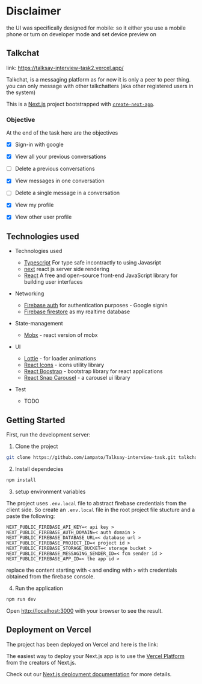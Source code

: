 # Disclaimer
the UI was specifically designed for mobile: so it either you use a mobile phone or turn on developer mode and set device preview on 

## Talkchat

link: https://talksay-interview-task2.vercel.app/


Talkchat, is a messaging platform as for now it is only a peer to peer thing. you can only message with other talkchatters (aka other registered users in the system)

This is a [Next.js](https://nextjs.org/) project bootstrapped with [`create-next-app`](https://github.com/vercel/next.js/tree/canary/packages/create-next-app).

### Objective

At the end of the task here are the objectives
- [x] Sign-in with google
- [x] View all your previous conversations
- [ ] Delete a previous conversations
- [x] View messages in one conversation
- [ ] Delete a single message in a conversation
- [x] View my profile 
- [x] View other user profile 


## Technologies used

* Technologies used
    * [Typescript](https://www.typescriptlang.org//) For type safe incontractly to using Javasript
    * [next]() react js server side rendering
    * [React](https://reactnative.dev) A free and open-source front-end JavaScript library for building user interfaces 

* Networking
    * [Firebase auth](https://firebase.google.com/products/auth) for authentication purposes - Google signin
    * [Firebase firestore](https://firebase.google.com/products/firestore) as my realtime database
    

* State-management
    * [Mobx](https://mobx.js.org/react-integration.html) - react version of mobx 

* UI
    * [Lottie](https://www.npmjs.com/package/react-lottie) - for loader animations 
    * [React Icons](https://www.npmjs.com/package/react-lottie) - icons utility library
    * [React Boostrap](https://www.npmjs.com/package/react-lottie) - bootstrap library for react applications
    * [React Snap Carousel](https://www.npmjs.com/package/react-lottie) - a carousel ui library


* Test
    * TODO


## Getting Started

First, run the development server:

1. Clone the project
```bash
git clone https://github.com/iampato/Talksay-interview-task.git talkchat
```
2. Install dependecies
```bash
npm install 
```
3. setup environment variables

The project uses `.env.local` file to abstract firebase credentials from the client side.
So create an `.env.local` file in the root project file stucture and a paste the following:

```
NEXT_PUBLIC_FIREBASE_API_KEY=< api key >
NEXT_PUBLIC_FIREBASE_AUTH_DOMAIN=< auth domain >
NEXT_PUBLIC_FIREBASE_DATABASE_URL=< database url >
NEXT_PUBLIC_FIREBASE_PROJECT_ID=< project id >
NEXT_PUBLIC_FIREBASE_STORAGE_BUCKET=< storage bucket >
NEXT_PUBLIC_FIREBASE_MESSAGING_SENDER_ID=< fcm sender id >
NEXT_PUBLIC_FIREBASE_APP_ID=< the app id >
```

replace the content starting with `<` and ending with `>` with credentials obtained from the firebase console.


4. Run the application

```bash
npm run dev
```

Open [http://localhost:3000](http://localhost:3000) with your browser to see the result.


## Deployment on Vercel

The project has been deployed on Vercel and here is the link:


The easiest way to deploy your Next.js app is to use the [Vercel Platform](https://vercel.com/new?utm_medium=default-template&filter=next.js&utm_source=create-next-app&utm_campaign=create-next-app-readme) from the creators of Next.js.

Check out our [Next.js deployment documentation](https://nextjs.org/docs/deployment) for more details.
